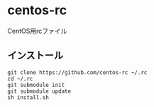 centos-rc
=========

CentOS用rcファイル

インストール
------------

    git clone https://github.com/centos-rc ~/.rc
    cd ~/.rc
    git submodule init
    git submodule update
    sh install.sh
    
